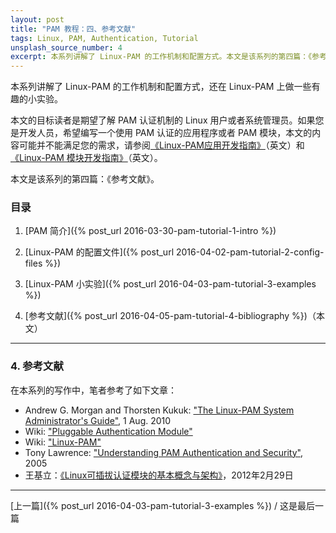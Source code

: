 ```yaml
---
layout: post
title: "PAM 教程：四、参考文献"
tags: Linux, PAM, Authentication, Tutorial
unsplash_source_number: 4
excerpt: 本系列讲解了 Linux-PAM 的工作机制和配置方式。本文是该系列的第四篇：《参考文献》，列出了对本文非常有帮助的文章和链接。向各位前辈表示敬意。
---
```


本系列讲解了 Linux-PAM 的工作机制和配置方式，还在 Linux-PAM 上做一些有趣的小实验。

本文的目标读者是期望了解 PAM 认证机制的 Linux 用户或者系统管理员。如果您是开发人员，希望编写一个使用 PAM 认证的应用程序或者 PAM 模块，本文的内容可能并不能满足您的需求，请参阅[《Linux-PAM应用开发指南》](http://www.linux-pam.org/Linux-PAM-html/Linux-PAM_ADG.html)（英文）和[《Linux-PAM 模块开发指南》](http://www.linux-pam.org/Linux-PAM-html/Linux-PAM_MWG.html)（英文）。

本文是该系列的第四篇：《参考文献》。

### 目录

1. [PAM 简介]({% post_url 2016-03-30-pam-tutorial-1-intro %})

2. [Linux-PAM 的配置文件]({% post_url 2016-04-02-pam-tutorial-2-config-files %})

3. [Linux-PAM 小实验]({% post_url 2016-04-03-pam-tutorial-3-examples %})

4. [参考文献]({% post_url 2016-04-05-pam-tutorial-4-bibliography %})（本文）

---

### 4. 参考文献

在本系列的写作中，笔者参考了如下文章：

- Andrew G. Morgan and Thorsten Kukuk: ["The Linux-PAM System Administrator's Guide"](http://www.linux-pam.org/Linux-PAM-html/Linux-PAM_SAG.html), 1 Aug. 2010
- Wiki: ["Pluggable Authentication Module"](https://en.wikipedia.org/wiki/Pluggable_authentication_module)
- Wiki: ["Linux-PAM"](https://en.wikipedia.org/wiki/Linux_PAM)
- Tony Lawrence: ["Understanding PAM Authentication and Security"](http://aplawrence.com/Basics/understandingpam.html), 2005
- 王基立：[《Linux可插拔认证模块的基本概念与架构》](http://www.infoq.com/cn/articles/wjl-linux-pluggable-authentication-module)，2012年2月29日

---
[上一篇]({% post_url 2016-04-03-pam-tutorial-3-examples %}) / 这是最后一篇
